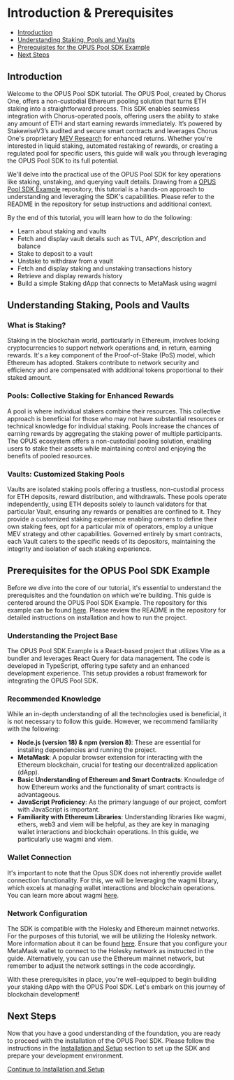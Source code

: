 # Introduction & Prerequisites

-   [Introduction](#introduction)
-   [Understanding Staking, Pools and Vaults](#understanding-staking-pools-and-vaults)
-   [Prerequisites for the OPUS Pool SDK Example](#prerequisites-for-the-opus-pool-sdk-example)
-   [Next Steps](#next-steps)

## Introduction

Welcome to the OPUS Pool SDK tutorial. The OPUS Pool, created by Chorus One, offers a non-custodial Ethereum pooling solution that turns ETH staking into a straightforward process. This SDK enables seamless integration with Chorus-operated pools, offering users the ability to stake any amount of ETH and start earning rewards immediately. It’s powered by StakewiseV3’s audited and secure smart contracts and leverages Chorus One's proprietary [MEV Research](https://chorus.one/categories/mev) for enhanced returns. Whether you're interested in liquid staking, automated restaking of rewards, or creating a regulated pool for specific users, this guide will walk you through leveraging the OPUS Pool SDK to its full potential.

We'll delve into the practical use of the OPUS Pool SDK for key operations like staking, unstaking, and querying vault details. Drawing from a [OPUS Pool SDK Example][opus-pool-example] repository, this tutorial is a hands-on approach to understanding and leveraging the SDK's capabilities.
Please refer to the README in the repository for setup instructions and additional context.

By the end of this tutorial, you will learn how to do the following:

-   Learn about staking and vaults
-   Fetch and display vault details such as TVL, APY, description and balance
-   Stake to deposit to a vault
-   Unstake to withdraw from a vault
-   Fetch and display staking and unstaking transactions history
-   Retrieve and display rewards history
-   Build a simple Staking dApp that connects to MetaMask using wagmi

## Understanding Staking, Pools and Vaults

### What is Staking?

Staking in the blockchain world, particularly in Ethereum, involves locking cryptocurrencies to support network operations and, in return, earning rewards. It's a key component of the Proof-of-Stake (PoS) model, which Ethereum has adopted. Stakers contribute to network security and efficiency and are compensated with additional tokens proportional to their staked amount.

### Pools: Collective Staking for Enhanced Rewards

A pool is where individual stakers combine their resources. This collective approach is beneficial for those who may not have substantial resources or technical knowledge for individual staking. Pools increase the chances of earning rewards by aggregating the staking power of multiple participants. The OPUS ecosystem offers a non-custodial pooling solution, enabling users to stake their assets while maintaining control and enjoying the benefits of pooled resources.

### Vaults: Customized Staking Pools

Vaults are isolated staking pools offering a trustless, non-custodial process for ETH deposits, reward distribution, and withdrawals. These pools operate independently, using ETH deposits solely to launch validators for that particular Vault, ensuring any rewards or penalties are confined to it. They provide a customized staking experience enabling owners to define their own staking fees, opt for a particular mix of operators, employ a unique MEV strategy and other capabilities. Governed entirely by smart contracts, each Vault caters to the specific needs of its depositors, maintaining the integrity and isolation of each staking experience.

## Prerequisites for the OPUS Pool SDK Example

Before we dive into the core of our tutorial, it's essential to understand the prerequisites and the foundation on which we're building. This guide is centered around the OPUS Pool SDK Example. The repository for this example can be found [here][opus-pool-example]. Please review the README in the repository for detailed instructions on installation and how to run the project.

### Understanding the Project Base

The OPUS Pool SDK Example is a React-based project that utilizes Vite as a bundler and leverages React Query for data management. The code is developed in TypeScript, offering type safety and an enhanced development experience. This setup provides a robust framework for integrating the OPUS Pool SDK.

### Recommended Knowledge

While an in-depth understanding of all the technologies used is beneficial, it is not necessary to follow this guide. However, we recommend familiarity with the following:

-   **Node.js (version 18) & npm (version 8)**: These are essential for installing dependencies and running the project.
-   **MetaMask**: A popular browser extension for interacting with the Ethereum blockchain, crucial for testing our decentralized application (dApp).
-   **Basic Understanding of Ethereum and Smart Contracts**: Knowledge of how Ethereum works and the functionality of smart contracts is advantageous.
-   **JavaScript Proficiency**: As the primary language of our project, comfort with JavaScript is important.
-   **Familiarity with Ethereum Libraries**: Understanding libraries like wagmi, ethers, web3 and viem will be helpful, as they are key in managing wallet interactions and blockchain operations. In this guide, we particularly use wagmi and viem.

### Wallet Connection

It's important to note that the Opus SDK does not inherently provide wallet connection functionality. For this, we will be leveraging the wagmi library, which excels at managing wallet interactions and blockchain operations. You can learn more about wagmi [here][wagmi].

### Network Configuration

The SDK is compatible with the Holesky and Ethereum mainnet networks. For the purposes of this tutorial, we will be utilizing the Holesky network. More information about it can be found [here][holesky]. Ensure that you configure your MetaMask wallet to connect to the Holesky network as instructed in the guide. Alternatively, you can use the Ethereum mainnet network, but remember to adjust the network settings in the code accordingly.

With these prerequisites in place, you're well-equipped to begin building your staking dApp with the OPUS Pool SDK. Let's embark on this journey of blockchain development!

## Next Steps

Now that you have a good understanding of the foundation, you are ready to proceed with the installation of the OPUS Pool SDK. Please follow the instructions in the [Installation and Setup][installation] section to set up the SDK and prepare your development environment.

[Continue to Installation and Setup][installation]

[opus-pool-example]: https://github.com/ChorusOne/opus-pool-demo
[wagmi]: https://wagmi.sh
[holesky]: https://github.com/eth-clients/holesky
[installation]: ./1-installation.md
